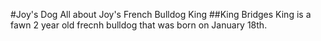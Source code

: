 #Joy's Dog
All about Joy's French Bulldog King
##King Bridges 
King is a fawn 2 year old frecnh bulldog that was born on January 18th. 
